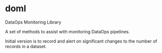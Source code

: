 # doml
DataOps Monitoring Library

A set of methods to assist with monitoring DataOps pipelines.

Initial version is to record and alert on significant changes to the number of records in a dataset.
